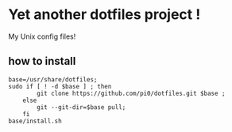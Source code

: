 Yet another dotfiles project !
===========

My Unix config files!

## how to install

    base=/usr/share/dotfiles;
    sudo if [ ! -d $base ] ; then
            git clone https://github.com/pi0/dotfiles.git $base ;
        else
            git --git-dir=$base pull;
        fi
    base/install.sh
